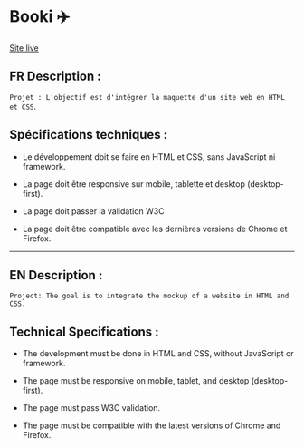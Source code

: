 # Booki ✈️
[Site live](https://thiebaultnicolas.github.io/Booki/) 

## FR Description :

```Projet : L'objectif est d'intégrer la maquette d'un site web en HTML et CSS```.

## Spécifications techniques :

- Le développement doit se faire en HTML et CSS, sans JavaScript ni framework.

- La page doit être responsive sur mobile, tablette et desktop (desktop-first).

- La page doit passer la validation W3C

- La page doit être compatible avec les dernières versions de Chrome et Firefox.

---

## EN Description :

```Project: The goal is to integrate the mockup of a website in HTML and CSS.```

## Technical Specifications :

- The development must be done in HTML and CSS, without JavaScript or framework.

- The page must be responsive on mobile, tablet, and desktop (desktop-first).

- The page must pass W3C validation.

- The page must be compatible with the latest versions of Chrome and Firefox.

